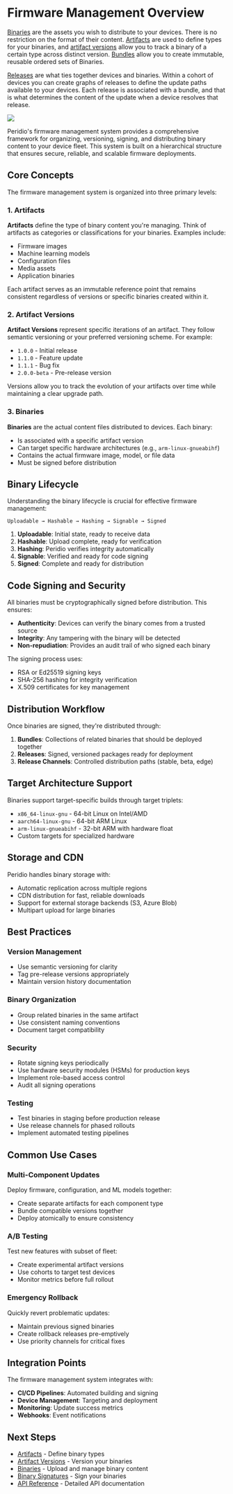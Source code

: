 # Firmware Management Overview

[Binaries](/platform/reference/binaries) are the assets you wish to distribute to your devices. There is no restriction on the format of their content. [Artifacts](/platform/reference/artifacts) are used to define types for your binaries, and [artifact versions](/platform/reference/artifact-versions) allow you to track a binary of a certain type across distinct version. [Bundles](/platform/reference/bundles) allow you to create immutable, reusable ordered sets of Binaries.

[Releases](/platform/reference/releases) are what ties together devices and binaries. Within a cohort of devices you can create graphs of releases to define the update paths available to your devices. Each release is associated with a bundle, and that is what determines the content of the update when a device resolves that release.

<img src="/img/guides-overview.png" width="auto" />

Peridio's firmware management system provides a comprehensive framework for organizing, versioning, signing, and distributing binary content to your device fleet. This system is built on a hierarchical structure that ensures secure, reliable, and scalable firmware deployments.

## Core Concepts

The firmware management system is organized into three primary levels:

### 1. Artifacts
**Artifacts** define the type of binary content you're managing. Think of artifacts as categories or classifications for your binaries. Examples include:
- Firmware images
- Machine learning models
- Configuration files
- Media assets
- Application binaries

Each artifact serves as an immutable reference point that remains consistent regardless of versions or specific binaries created within it.

### 2. Artifact Versions
**Artifact Versions** represent specific iterations of an artifact. They follow semantic versioning or your preferred versioning scheme. For example:
- `1.0.0` - Initial release
- `1.1.0` - Feature update
- `1.1.1` - Bug fix
- `2.0.0-beta` - Pre-release version

Versions allow you to track the evolution of your artifacts over time while maintaining a clear upgrade path.

### 3. Binaries
**Binaries** are the actual content files distributed to devices. Each binary:
- Is associated with a specific artifact version
- Can target specific hardware architectures (e.g., `arm-linux-gnueabihf`)
- Contains the actual firmware image, model, or file data
- Must be signed before distribution

## Binary Lifecycle

Understanding the binary lifecycle is crucial for effective firmware management:

```
Uploadable → Hashable → Hashing → Signable → Signed
```

1. **Uploadable**: Initial state, ready to receive data
2. **Hashable**: Upload complete, ready for verification
3. **Hashing**: Peridio verifies integrity automatically
4. **Signable**: Verified and ready for code signing
5. **Signed**: Complete and ready for distribution

## Code Signing and Security

All binaries must be cryptographically signed before distribution. This ensures:
- **Authenticity**: Devices can verify the binary comes from a trusted source
- **Integrity**: Any tampering with the binary will be detected
- **Non-repudiation**: Provides an audit trail of who signed each binary

The signing process uses:
- RSA or Ed25519 signing keys
- SHA-256 hashing for integrity verification
- X.509 certificates for key management

## Distribution Workflow

Once binaries are signed, they're distributed through:

1. **Bundles**: Collections of related binaries that should be deployed together
2. **Releases**: Signed, versioned packages ready for deployment
3. **Release Channels**: Controlled distribution paths (stable, beta, edge)

## Target Architecture Support

Binaries support target-specific builds through target triplets:
- `x86_64-linux-gnu` - 64-bit Linux on Intel/AMD
- `aarch64-linux-gnu` - 64-bit ARM Linux
- `arm-linux-gnueabihf` - 32-bit ARM with hardware float
- Custom targets for specialized hardware

## Storage and CDN

Peridio handles binary storage with:
- Automatic replication across multiple regions
- CDN distribution for fast, reliable downloads
- Support for external storage backends (S3, Azure Blob)
- Multipart upload for large binaries

## Best Practices

### Version Management
- Use semantic versioning for clarity
- Tag pre-release versions appropriately
- Maintain version history documentation

### Binary Organization
- Group related binaries in the same artifact
- Use consistent naming conventions
- Document target compatibility

### Security
- Rotate signing keys periodically
- Use hardware security modules (HSMs) for production keys
- Implement role-based access control
- Audit all signing operations

### Testing
- Test binaries in staging before production release
- Use release channels for phased rollouts
- Implement automated testing pipelines

## Common Use Cases

### Multi-Component Updates
Deploy firmware, configuration, and ML models together:
- Create separate artifacts for each component type
- Bundle compatible versions together
- Deploy atomically to ensure consistency

### A/B Testing
Test new features with subset of fleet:
- Create experimental artifact versions
- Use cohorts to target test devices
- Monitor metrics before full rollout

### Emergency Rollback
Quickly revert problematic updates:
- Maintain previous signed binaries
- Create rollback releases pre-emptively
- Use priority channels for critical fixes

## Integration Points

The firmware management system integrates with:
- **CI/CD Pipelines**: Automated building and signing
- **Device Management**: Targeting and deployment
- **Monitoring**: Update success metrics
- **Webhooks**: Event notifications

## Next Steps

- [Artifacts](artifacts.md) - Define binary types
- [Artifact Versions](artifact-versions.md) - Version your binaries
- [Binaries](binaries.md) - Upload and manage binary content
- [Binary Signatures](binary-signatures.md) - Sign your binaries
- [API Reference](/admin-api#binaries) - Detailed API documentation